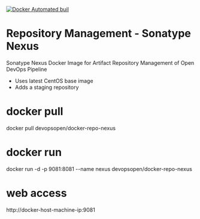 [![Docker Automated buil](https://img.shields.io/docker/automated/jrottenberg/ffmpeg.svg?maxAge=2592000)](https://hub.docker.com/r/devopsopen/docker-repo-nexus/)

# Repository Management - Sonatype Nexus
Sonatype Nexus Docker Image for Artifact Repository Management of Open DevOps Pipeline

- Uses latest CentOS base image 
- Adds a staging repository

# docker pull
docker pull devopsopen/docker-repo-nexus

# docker run
docker run -d -p 9081:8081 --name nexus devopsopen/docker-repo-nexus

# web access
http://docker-host-machine-ip:9081

